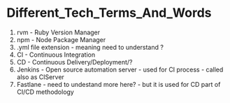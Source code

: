 # Different_Tech_Terms_And_Words

1. rvm - Ruby Version Manager
2. npm - Node Package Manager
3. .yml file extension - meaning need to understand ?
4. CI - Continuous Integration
5. CD - Continuous Delivery/Deployment/?
6. Jenkins - Open source automation server - used for CI process - called also as CIServer
7. Fastlane - need to undestand more here? - but it is used for CD part of CI/CD methodology
